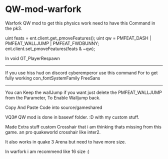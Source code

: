 # QW-mod-warfork
Warfork QW mod to get this physics work need to have this Command in the pk3.

uint feats = ent.client.get_pmoveFeatures();     uint qw = PMFEAT_DASH | PMFEAT_WALLJUMP | PMFEAT_FWDBUNNY;     ent.client.set_pmoveFeatures(feats &amp; ~qw); 

In void GT_PlayerRespawn

------

If you use hiss hud on discord cyberemperor use this command For to get fully working con_fontSystemFamily FreeSans

------
You can Keep the wallJump if you want just delete the PMFEAT_WALLJUMP from the Parameter, To Enable Walljump back.

Copy And Paste Code into source/gameshared

VQ3# QW mod is done in basewf folder. :D with my custom stuff.

Made Extra stuff custom Crosshair that i am thinking thats missing from this game. an pro quakeworld crosshair like inter2.

It also works in quake 3 Arena but need to have more size.

In warfork i am recommend like 16 size :)
